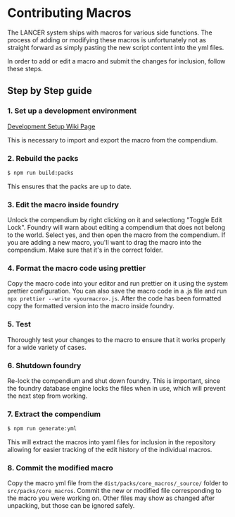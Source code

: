 # Contributing Macros

The LANCER system ships with macros for various side functions. The process of
adding or modifying these macros is unfortunately not as straight forward as
simply pasting the new script content into the yml files.

In order to add or edit a macro and submit the changes for inclusion, follow
these steps.

## Step by Step guide

### 1. Set up a development environment

[Development Setup Wiki
Page](https://github.com/Eranziel/foundryvtt-lancer/wiki/Development-Setup)

This is necessary to import and export the macro from the compendium.

### 2. Rebuild the packs

```sh
$ npm run build:packs
```

This ensures that the packs are up to date.

### 3. Edit the macro inside foundry

Unlock the compendium by right clicking on it and selectiong "Toggle Edit
Lock". Foundry will warn about editing a compendium that does not belong to the
world. Select yes, and then open the macro from the compendium. If you are
adding a new macro, you'll want to drag the macro into the compendium. Make
sure that it's in the correct folder.

### 4. Format the macro code using prettier

Copy the macro code into your editor and run prettier on it using the system
prettier configuration. You can also save the macro code in a .js file and run
`npx prettier --write <yourmacro>.js`. After the code has been formatted copy
the formatted version into the macro inside foundry.

### 5. Test

Thoroughly test your changes to the macro to ensure that it works properly for
a wide variety of cases.

### 6. Shutdown foundry

Re-lock the compendium and shut down foundry. This is important, since the
foundry database engine locks the files when in use, which will prevent the
next step from working.

### 7. Extract the compendium

```sh
$ npm run generate:yml
```

This will extract the macros into yaml files for inclusion in the repository
allowing for easier tracking of the edit history of the individual macros.

### 8. Commit the modified macro

Copy the macro yml file from the `dist/packs/core_macros/_source/` folder to
`src/packs/core_macros`. Commit the new or modified file corresponding to the
macro you were working on. Other files may show as changed after unpacking, but
those can be ignored safely.
